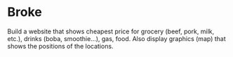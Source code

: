 # Broke

Build a website that shows cheapest price for grocery (beef, pork, milk, etc.), drinks (boba, smoothie...), gas, food. Also display graphics (map) that shows the positions of the locations.
